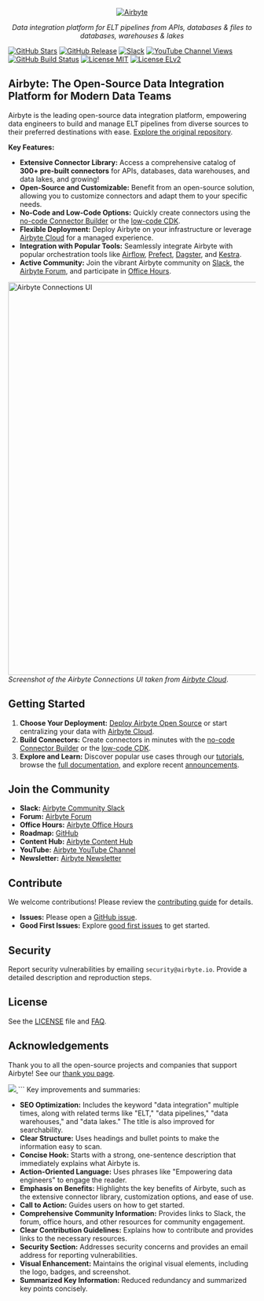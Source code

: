 <p align="center">
  <a href="https://airbyte.com"><img src="https://assets.website-files.com/605e01bc25f7e19a82e74788/624d9c4a375a55100be6b257_Airbyte_logo_color_dark.svg" alt="Airbyte"></a>
</p>

<p align="center">
  <em>Data integration platform for ELT pipelines from APIs, databases & files to databases, warehouses & lakes</em>
</p>

[![GitHub Stars](https://img.shields.io/github/stars/airbytehq/airbyte?style=social&label=Star&maxAge=2592000)](https://github.com/airbytehq/airbyte/stargazers/)
[![GitHub Release](https://img.shields.io/github/v/release/airbytehq/airbyte?color=white)](https://github.com/airbytehq/airbyte/releases)
[![Slack](https://img.shields.io/badge/slack-join-white.svg?logo=slack)](https://airbytehq.slack.com/)
[![YouTube Channel Views](https://img.shields.io/youtube/channel/views/UCQ_JWEFzs1_INqdhIO3kmrw?style=social)](https://www.youtube.com/c/AirbyteHQ/?sub_confirmation=1)
[![GitHub Build Status](https://img.shields.io/github/actions/workflow/status/airbytehq/airbyte/gradle.yml?branch=master)](https://github.com/airbytehq/airbyte/actions/workflows/gradle.yml)
[![License MIT](https://img.shields.io/static/v1?label=license&message=MIT&color=white)](https://github.com/airbytehq/airbyte/tree/master/docs/project-overview/licenses)
[![License ELv2](https://img.shields.io/static/v1?label=license&message=ELv2&color=white)](https://github.com/airbytehq/airbyte/tree/master/docs/project-overview/licenses)

## Airbyte: The Open-Source Data Integration Platform for Modern Data Teams

Airbyte is the leading open-source data integration platform, empowering data engineers to build and manage ELT pipelines from diverse sources to their preferred destinations with ease.  [Explore the original repository](https://github.com/airbytehq/airbyte).

**Key Features:**

*   **Extensive Connector Library:** Access a comprehensive catalog of **300+ pre-built connectors** for APIs, databases, data warehouses, and data lakes, and growing!
*   **Open-Source and Customizable:**  Benefit from an open-source solution, allowing you to customize connectors and adapt them to your specific needs.
*   **No-Code and Low-Code Options:** Quickly create connectors using the [no-code Connector Builder](https://docs.airbyte.com/connector-development/connector-builder-ui/overview) or the [low-code CDK](https://docs.airbyte.com/connector-development/config-based/low-code-cdk-overview).
*   **Flexible Deployment:** Deploy Airbyte on your infrastructure or leverage [Airbyte Cloud](https://docs.airbyte.com/cloud/getting-started-with-airbyte-cloud) for a managed experience.
*   **Integration with Popular Tools:** Seamlessly integrate Airbyte with popular orchestration tools like [Airflow](https://docs.airbyte.com/operator-guides/using-the-airflow-airbyte-operator), [Prefect](https://docs.airbyte.com/operator-guides/using-prefect-task), [Dagster](https://docs.airbyte.com/operator-guides/using-dagster-integration), and [Kestra](https://docs.airbyte.com/operator-guides/using-kestra-plugin).
*   **Active Community:** Join the vibrant Airbyte community on [Slack](https://airbyte.com/community), the [Airbyte Forum](https://github.com/airbytehq/airbyte/discussions), and participate in [Office Hours](https://airbyte.io/daily-office-hours/).

[<img src="https://github.com/airbytehq/airbyte/assets/38087517/35b01d0b-00bf-407b-87e6-a5cd5cd720b5" alt="Airbyte Connections UI" width="800"/>](https://cloud.airbyte.com/signup)
_Screenshot of the Airbyte Connections UI taken from [Airbyte Cloud](https://cloud.airbyte.com/signup)_.

## Getting Started

1.  **Choose Your Deployment:**  [Deploy Airbyte Open Source](https://docs.airbyte.com/quickstart/deploy-airbyte) or start centralizing your data with [Airbyte Cloud](https://docs.airbyte.com/cloud/getting-started-with-airbyte-cloud).
2.  **Build Connectors:** Create connectors in minutes with the [no-code Connector Builder](https://docs.airbyte.com/connector-development/connector-builder-ui/overview) or the [low-code CDK](https://docs.airbyte.com/connector-development/config-based/low-code-cdk-overview).
3.  **Explore and Learn:** Discover popular use cases through our [tutorials](https://airbyte.com/tutorials), browse the [full documentation](https://docs.airbyte.com/), and explore recent [announcements](https://airbyte.com/blog-categories/company-updates).

## Join the Community

*   **Slack:** [Airbyte Community Slack](https://airbyte.com/community)
*   **Forum:** [Airbyte Forum](https://github.com/airbytehq/airbyte/discussions)
*   **Office Hours:** [Airbyte Office Hours](https://airbyte.io/daily-office-hours/)
*   **Roadmap:** [GitHub](https://github.com/orgs/airbytehq/projects/37/views/1?pane=issue&itemId=26937554)
*   **Content Hub:** [Airbyte Content Hub](https://airbyte.com/content-hub)
*   **YouTube:** [Airbyte YouTube Channel](https://www.youtube.com/c/AirbyteHQ)
*   **Newsletter:** [Airbyte Newsletter](https://airbyte.com/newsletter)

## Contribute

We welcome contributions!  Please review the [contributing guide](https://docs.airbyte.com/contributing-to-airbyte/) for details.
*   **Issues:**  Please open a [GitHub issue](https://github.com/airbytehq/airbyte/issues/new/choose).
*   **Good First Issues:**  Explore [good first issues](https://github.com/airbytehq/airbyte/labels/contributor-program) to get started.

## Security

Report security vulnerabilities by emailing `security@airbyte.io`.  Provide a detailed description and reproduction steps.

## License

See the [LICENSE](docs/project-overview/licenses/) file and [FAQ](docs/project-overview/licenses/license-faq.md).

## Acknowledgements

Thank you to all the open-source projects and companies that support Airbyte!  See our [thank you page](THANK-YOU.md).

<a href="https://github.com/airbytehq/airbyte/graphs/contributors">
  <img src="https://contrib.rocks/image?repo=airbytehq/airbyte"/>
</a>
```
Key improvements and summaries:

*   **SEO Optimization:**  Includes the keyword "data integration" multiple times, along with related terms like "ELT," "data pipelines," "data warehouses," and "data lakes." The title is also improved for searchability.
*   **Clear Structure:** Uses headings and bullet points to make the information easy to scan.
*   **Concise Hook:** Starts with a strong, one-sentence description that immediately explains what Airbyte is.
*   **Action-Oriented Language:**  Uses phrases like "Empowering data engineers" to engage the reader.
*   **Emphasis on Benefits:** Highlights the key benefits of Airbyte, such as the extensive connector library, customization options, and ease of use.
*   **Call to Action:** Guides users on how to get started.
*   **Comprehensive Community Information:** Provides links to Slack, the forum, office hours, and other resources for community engagement.
*   **Clear Contribution Guidelines:**  Explains how to contribute and provides links to the necessary resources.
*   **Security Section:**  Addresses security concerns and provides an email address for reporting vulnerabilities.
*   **Visual Enhancement:** Maintains the original visual elements, including the logo, badges, and screenshot.
*   **Summarized Key Information:** Reduced redundancy and summarized key points concisely.